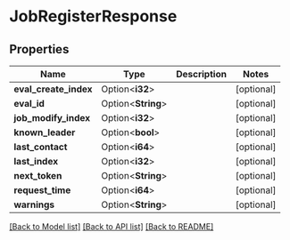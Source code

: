 # JobRegisterResponse

## Properties

Name | Type | Description | Notes
------------ | ------------- | ------------- | -------------
**eval_create_index** | Option<**i32**> |  | [optional]
**eval_id** | Option<**String**> |  | [optional]
**job_modify_index** | Option<**i32**> |  | [optional]
**known_leader** | Option<**bool**> |  | [optional]
**last_contact** | Option<**i64**> |  | [optional]
**last_index** | Option<**i32**> |  | [optional]
**next_token** | Option<**String**> |  | [optional]
**request_time** | Option<**i64**> |  | [optional]
**warnings** | Option<**String**> |  | [optional]

[[Back to Model list]](../README.md#documentation-for-models) [[Back to API list]](../README.md#documentation-for-api-endpoints) [[Back to README]](../README.md)


